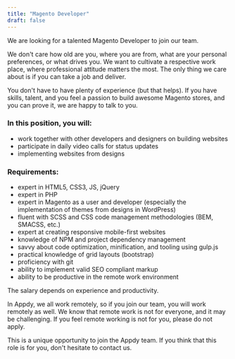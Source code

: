 ```yaml
---
title: "Magento Developer"
draft: false
---
```


We are looking for a talented Magento Developer to join our team.

We don't care how old are you, where you are from, what are your personal preferences, or what drives you. We want to cultivate a respective work place, where professional attitude matters the most. The only thing we care about is if you can take a job and deliver.

You don't have to have plenty of experience (but that helps). If you have skills, talent, and you feel a passion to build awesome Magento stores, and you can prove it, we are happy to talk to you.

### In this position, you will:

- work together with other developers and designers on building websites
- participate in daily video calls for status updates
- implementing websites from designs

### Requirements:

- expert in HTML5, CSS3, JS, jQuery
- expert in PHP
- expert in Magento as a user and developer (especially the implementation of themes from designs in WordPress)
- fluent with SCSS and CSS code management methodologies (BEM, SMACSS, etc.)
- expert at creating responsive mobile-first websites
- knowledge of NPM and project dependency management
- savvy about code optimization, minification, and tooling using gulp.js
- practical knowledge of grid layouts (bootstrap)
- proficiency with git
- ability to implement valid SEO compliant markup
- ability to be productive in the remote work environment

The salary depends on experience and productivity.

In Appdy, we all work remotely, so if you join our team, you will work remotely as well. We know that remote work is not for everyone, and it may be challenging. If you feel remote working is not for you, please do not apply.

This is a unique opportunity to join the Appdy team. If you think that this role is for you, don't hesitate to contact us.